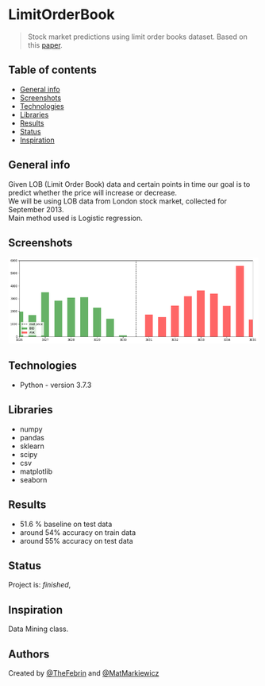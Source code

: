 # LimitOrderBook
> Stock market predictions using limit order books dataset.
> Based on this [paper](https://arxiv.org/pdf/1512.03492.pdf).

## Table of contents
* [General info](#general-info)
* [Screenshots](#screenshots)
* [Technologies](#technologies)
* [Libraries](#Libraries)
* [Results](#Results)
* [Status](#status)
* [Inspiration](#inspiration)

## General info
Given LOB (Limit Order Book) data and certain points in time our goal is to predict whether the price will increase or decrease. <br>
We will be using LOB data from London stock market, collected for September 2013. <br>
Main method used is Logistic regression. <br>

## Screenshots
![Example screenshot](./img/screenshot.png)

## Technologies
* Python - version 3.7.3

## Libraries
* numpy
* pandas
* sklearn
* scipy
* csv
* matplotlib
* seaborn

## Results
* 51.6 % baseline on test data
* around 54% accuracy on train data
* around 55% accuracy on test data

## Status
Project is: _finished_,

## Inspiration
Data Mining class.

## Authors
Created by [@TheFebrin](https://github.com/TheFebrin) and [@MatMarkiewicz](https://github.com/MatMarkiewicz)
